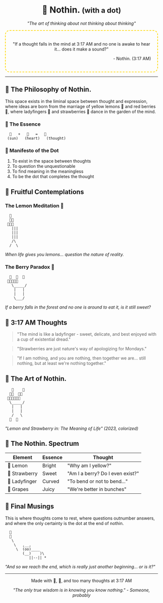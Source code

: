 <div align="center">
  <h1>🌌 Nothin. <small>(with a dot)</small></h1>
  <p><em>"The art of thinking about not thinking about thinking"</em></p>
  
  <div style="border: 2px dashed #ffd700; padding: 1.5em; margin: 1em 0; border-radius: 15px;">
    <p>"If a thought falls in the mind at 3:17 AM and no one is awake to hear it... does it make a sound?"</p>
    <p align="right">- Nothin. (3:17 AM)</p>
  </div>
</div>

---

## 🧠 The Philosophy of Nothin.

This space exists in the liminal space between thought and expression, where ideas are born from the marriage of yellow lemons 🍋 and red berries 🍓, where ladyfingers 🍌 and strawberries 🍓 dance in the garden of the mind.

### 🌟 The Essence

```
  🍋   +   🍓   =   💭
 (sun)   (heart)   (thought)
```

### 📜 Manifesto of the Dot

1. To exist in the space between thoughts
2. To question the unquestionable
3. To find meaning in the meaningless
4. To be the dot that completes the thought

## 🍓 Fruitful Contemplations

### The Lemon Meditation 🍋

```
  🍋
  🍋🍋
 🍋🍋🍋
   |||
   |||
   |||
   /\
  /  \
```

*When life gives you lemons... question the nature of reality.*

### The Berry Paradox 🍓

```
  🍓  🍓  🍓
 🍓🍓🍓🍓🍓
   \_____/
    |   |
    |   |
    \___/
```

*If a berry falls in the forest and no one is around to eat it, is it still sweet?*

## 🌙 3:17 AM Thoughts

> "The mind is like a ladyfinger - sweet, delicate, and best enjoyed with a cup of existential dread."

> "Strawberries are just nature's way of apologizing for Mondays."

> "If I am nothing, and you are nothing, then together we are... still nothing, but at least we're nothing together."

## 🎨 The Art of Nothin.

```
   🍋    🍓
  🍋🍋  🍓🍓
 🍋🍋🍋🍓🍓🍓
  \_____/
   |   |
   |   |
   /   \
  🦶  🦶
```
*"Lemon and Strawberry in: The Meaning of Life" (2023, colorized)*

## 🌈 The Nothin. Spectrum

| Element    | Essence          | Thought                          |
|------------|------------------|----------------------------------|
| 🍋 Lemon   | Bright           | "Why am I yellow?"               |
| 🍓 Strawberry | Sweet         | "Am I a berry? Do I even exist?" |
| 🍌 Ladyfinger | Curved        | "To bend or not to bend..."      |
| 🍇 Grapes   | Juicy            | "We're better in bunches"         |

## 🌠 Final Musings

This is where thoughts come to rest, where questions outnumber answers, and where the only certainty is the dot at the end of nothin.

```
  🌌
  🌠
   \
    \   ,__,
     \  (oo)____
        (__)    )\
           ||--|| *
```

*"And so we reach the end, which is really just another beginning... or is it?"*

---

<div align="center">
  <p>Made with 🍋, 🍓, and too many thoughts at 3:17 AM</p>
  <p><em>"The only true wisdom is in knowing you know nothing." - Someone, probably</em></p>
</div>
